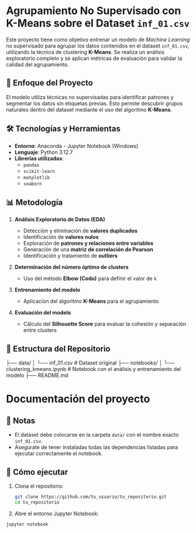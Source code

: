 # Agrupamiento No Supervisado con K-Means sobre el Dataset `inf_01.csv`

Este proyecto tiene como objetivo entrenar un modelo de *Machine Learning* no supervisado para agrupar los datos contenidos en el dataset `inf_01.csv`, utilizando la técnica de clustering **K-Means**. Se realiza un análisis exploratorio completo y se aplican métricas de evaluación para validar la calidad del agrupamiento.

## 🧠 Enfoque del Proyecto

El modelo utiliza técnicas no supervisadas para identificar patrones y segmentar los datos sin etiquetas previas. Esto permite descubrir grupos naturales dentro del dataset mediante el uso del algoritmo **K-Means**.

## 🛠️ Tecnologías y Herramientas

- **Entorno**: Anaconda - Jupyter Notebook (Windows)
- **Lenguaje**: Python 3.12.7
- **Librerías utilizadas**:
  - `pandas`
  - `scikit-learn`
  - `matplotlib`
  - `seaborn`

## 📊 Metodología

1. **Análisis Exploratorio de Datos (EDA)**
   - Detección y eliminación de **valores duplicados**
   - Identificación de **valores nulos**
   - Exploración de **patrones y relaciones entre variables**
   - Generación de una **matriz de correlación de Pearson**
   - Identificación y tratamiento de **outliers**

2. **Determinación del número óptimo de clusters**
   - Uso del método **Elbow (Codo)** para definir el valor de `k`

3. **Entrenamiento del modelo**
   - Aplicación del algoritmo **K-Means** para el agrupamiento

4. **Evaluación del modelo**
   - Cálculo del **Silhouette Score** para evaluar la cohesión y separación entre clusters

## 📁 Estructura del Repositorio

├── data/ │ └── inf_01.csv # Dataset original ├── notebooks/ │ └── clustering_kmeans.ipynb # Notebook con el análisis y entrenamiento del modelo ├── README.md 

# Documentación del proyecto


## 📌 Notas

- El dataset debe colocarse en la carpeta `data/` con el nombre exacto `inf_01.csv`.
- Asegúrate de tener instaladas todas las dependencias listadas para ejecutar correctamente el notebook.

## 🚀 Cómo ejecutar

1. Clona el repositorio:
   ```bash
   git clone https://github.com/tu_usuario/tu_repositorio.git
   cd tu_repositorio
   ```
2. Abre el entorno Jupyter Notebook:

  ```bash
  jupyter notebook
  ```
  
